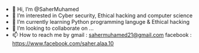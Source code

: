 - 👋 Hi, I’m @SaherMuhamed
- 👀 I’m interested in Cyber security, Ethical hacking and computer science
- 🌱 I’m currently learning Python programming languge & Ethical hacking  
- 💞️ I’m looking to collaborate on ...
- 📫 How to reach me by gmail : sahermuhamed21@gmail.com
                        facebook : https://www.facebook.com/saher.alaa.10

<!---
SaherMuhamed/SaherMuhamed is a ✨ special ✨ repository because its `README.md` (this file) appears on your GitHub profile.
You can click the Preview link to take a look at your changes.
--->
